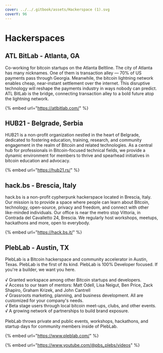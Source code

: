 ```yaml
---
cover: ../../.gitbook/assets/Hackerspace (1).svg
coverY: 96
---
```


# Hackerspaces

## ATL BitLab - Atlanta, GA

Co-working for bitcoin startups on the Atlanta Beltline. The city of Atlanta has many nicknames. One of them is transaction alley — 70% of US payments pass through Georgia. Meanwhile, the bitcoin lightning network enables cheap, near-instant settlement over the internet. This disruptive technology will reshape the payments industry in ways nobody can predict. ATL BitLab is the bridge, connecting transaction alley to a bold future atop the lightning network.

{% embed url="https://atlbitlab.com/" %}

## HUB21 - Belgrade, Serbia

HUB21 is a non-profit organization nestled in the heart of Belgrade, dedicated to fostering education, training, research, and community engagement in the realm of Bitcoin and related technologies. As a central hub for professionals in Bitcoin-focused technical fields, we provide a dynamic environment for members to thrive and spearhead initiatives in bitcoin education and advocacy.

{% embed url="https://hub21.rs/" %}

## hack.bs - Brescia, Italy

hack.bs is a non-profit cypherpunk hackerspace located in Brescia, Italy. Our mission is to provide a space where people can learn about Bitcoin, technology, open-source, privacy and freedom, and connect with other like-minded individuals. Our office is near the metro stop Vittoria, in Contrada del Cavalletto 24, Brescia. We regularly host workshops, meetups, hackathons and more, open to everybody.

{% embed url="https://hack.bs.it/" %}

## PlebLab - Austin, TX

PlebLab is a Bitcoin hackerspace and community accelerator in Austin, Texas. PlebLab is the first of its kind. PlebLab is 100% Developer focused. If you're a builder, we want you here. \
\
√ Granted workspace among other Bitcoin startups and developers. \
√ Access to our team of mentors: Matt Odell, Lisa Neigut, Ben Price, Zack Shapiro, Graham Krizek, and John Cantrell \
√ Grassroots marketing, planning, and business development. All are customized for your company's needs. \
√ Beta stage users through local bitcoin meet-ups, clubs, and other events. \
√ A growing network of partnerships to build brand exposure.\
\
PlebLab throws private and public events, workshops, hackathons, and startup days for community members inside of PlebLab.

{% embed url="https://www.pleblab.com/" %}

{% embed url="https://www.youtube.com/@pbs_plebs/videos" %}

